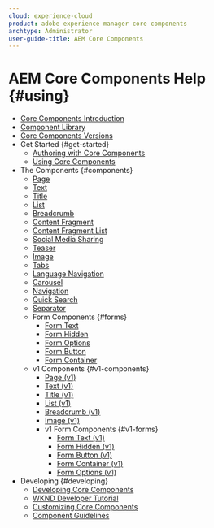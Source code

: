 ```yaml
---
cloud: experience-cloud
product: adobe experience manager core components
archtype: Administrator
user-guide-title: AEM Core Components
---
```


# AEM Core Components Help {#using}

+ [Core Components Introduction](introduction.md)
+ [Component Library](http://opensource.adobe.com/aem-core-wcm-components/library.html)
+ [Core Components Versions](versions.md)
+ Get Started {#get-started}
  + [Authoring with Core Components](authoring.md)
  + [Using Core Components](using.md)
+ The Components {#components}
  + [Page](page.md)
  + [Text](text.md)
  + [Title](title.md)
  + [List](list.md)
  + [Breadcrumb](breadcrumb.md)
  + [Content Fragment](content-fragment-component.md)
  + [Content Fragment List](content-fragment-list.md)
  + [Social Media Sharing](sharing.md)
  + [Teaser](teaser.md)
  + [Image](image.md)
  + [Tabs](tabs.md)
  + [Language Navigation](language-navigation.md)
  + [Carousel](carousel.md)
  + [Navigation](navigation.md)
  + [Quick Search](quick-search.md)
  + [Separator](separator.md)
  + Form Components {#forms}  
    + [Form Text](form-text.md)
    + [Form Hidden](form-hidden.md)
    + [Form Options](form-options.md)
    + [Form Button](form-button.md)
    + [Form Container](form-container.md)
  + v1 Components {#v1-components}
    + [Page (v1)](page-v1.md)
    + [Text (v1)](text-v1.md)
    + [Title (v1)](title-v1.md)
    + [List (v1)](list-v1.md)
    + [Breadcrumb (v1)](breadcrumb-v1.md)
    + [Image (v1)](image-v1.md)
    + v1 Form Components {#v1-forms}
      + [Form Text (v1)](form-text-v1.md)
      + [Form Hidden (v1)](form-hidden-v1.md)
      + [Form Button (v1)](form-button-v1.md)
      + [Form Container (v1)](form-container-v1.md)
      + [Form Options (v1)](form-options-v1.md)
+ Developing {#developing}
  + [Developing Core Components](developing.md)
  + [WKND Developer Tutorial](https://helpx.adobe.com/experience-manager/6-5/sites/developing/using/getting-started.html)
  + [Customizing Core Components](customizing.md)
  + [Component Guidelines](guidelines.md)
